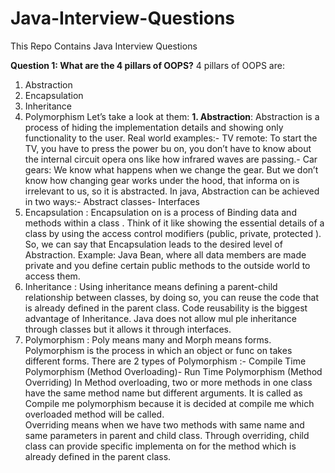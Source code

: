 # Java-Interview-Questions
This Repo Contains Java Interview Questions

**Question 1: What are the 4 pillars of OOPS?**
4 pillars of OOPS are:
 1. Abstraction
 2. Encapsulation
 3. Inheritance
 4. Polymorphism
 Let’s take a look at them:
 **1. Abstraction**: Abstraction is a process of hiding the
 implementation details and showing only functionality to the
 user.
 Real world examples:- TV remote: To start the TV, you have to press the power
 bu on, you don’t have to know about the internal circuit
 opera ons like how infrared waves are passing.- Car gears: We know what happens when we change the
 gear. But we don’t know how changing gear works under
 the hood, that informa on is irrelevant to us, so it is
 abstracted.
 In java, Abstraction can be achieved in two ways:- Abstract
 classes- Interfaces
 2. Encapsulation : Encapsulation on is a process of Binding data and
 methods within a class . Think of it like showing the essential
 details of a class by using the access control modifiers (public,
 private, protected ). So, we can say that Encapsulation leads
 to the desired level of Abstraction.
 Example:
Java Bean, where all data members are made private and you
 define certain public methods to the outside world to access
 them.
 3. Inheritance : Using inheritance means defining a parent-child
 relationship between classes, by doing so, you can reuse the
 code that is already defined in the parent class. Code
 reusability is the biggest advantage of Inheritance.
 Java does not allow mul ple inheritance through classes but it
 allows it through interfaces.
 4. Polymorphism : Poly means many and Morph means forms.
 Polymorphism is the process in which an object or func on
 takes different forms.
There are 2 types of Polymorphism :-
Compile Time Polymorphism (Method Overloading)-
Run Time Polymorphism (Method Overriding)
 In Method overloading, two or more methods in one class have
 the same method name but different arguments. It is called as Compile
 me polymorphism because it is decided at compile me which
 overloaded method will be called.      
Overriding means when we have two methods with same name and
 same parameters in parent and child class. Through overriding, child
 class can provide specific implementa on for the method which is
 already defined in the parent class.



